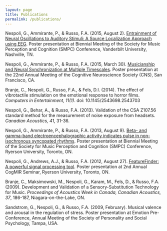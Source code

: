 ```yaml
---
layout: page
title: Publications
permalink: /publications/
---
```


Nespoli, G., Ammirante, P., & Russo, F.A. (2015, August 2). [Entrainment of Neural Oscillations to Auditory Stimuli: A Source Localization Approach using EEG](images/Nespoli-poster-SMPC2015.pdf). Poster presentation at Biennial Meeting of the Society for Music Perception and Cognition (SMPC) Conference, Vanderbilt University, Nashville, TN.

Nespoli, G., Ammirante, P., & Russo, F.A. (2015, March 30). [Musicianship and Neural Synchronization at Multiple Timescales](images/Nespoli-poster-CNS2015.pdf). Poster presentation at the 22nd Annual Meeting of the Cognitive Neuroscience Society (CNS), San Francisco, CA.

<p class="hangingindent">Branje, C., Nespoli, G., Russo, F.A., &amp; Fels, D.I. (2014). <span class="nolink">The effect of vibrotactile stimulation on the emotional response to horror films</span>. <i>Computers in Entertainment, 11(1)</i>. doi: 10.1145/2543698.2543703</p>
<p class="hangingindent">Nespoli, G., Behar, A., &amp; Russo, F.A. (2013). <span class="nolink">Validation of the CSA Z107.56 standard method for the measurement of noise exposure from headsets</span>. <i>Canadian Acoustics, 41</i>, 31-36.</p>

<p class="hangingindent">Nespoli, G., Ammirante, P., &amp; Russo, F.A. (2013, August 9). <a href=images/Nespoli-poster-SMPC2013.pdf>Beta- and gamma-band electroencephalographic activity indicates pulse in non-isochronous syncopated rhythms</a>. Poster presentation at Biennial Meeting of the Society for Music Perception and Cognition (SMPC) Conference, Ryerson University, Toronto, ON.</p>

<p class="hangingindent">Nespoli, G., Andrews, A.J., &amp; Russo, F.A. (2012, August 27). <a href="http://www.featurefinder.ca">FeatureFinder: A powerful signal processing tool</a>. Poster presentation at 2nd Annual CogMIR Seminar, Ryerson University, Toronto, ON.</p>

<p class="hangingindent">Branje, C., Maksimowski, M., Nespoli, G., Karam, M., Fels, D., &amp; Russo, F.A. (2009). <span class="nolink">Development and Validation of a Sensory-Substitution Technology for Music</span>. <i>Proceedings of Acoustics Week in Canada, Canadian Acoustics, 37</i>, 186-187, Niagara-on-the-Lake, ON.</p>

<p class="hangingindent">Sandstrom, G., Nespoli, G., &amp; Russo, F.A. (2009, February). <span class="nolink">Musical valence and arousal in the regulation of stress</span>. Poster presentation at Emotion Pre-Conference, Annual Meeting of the Society of Personality and Social Psychology, Tampa, USA.</p>
